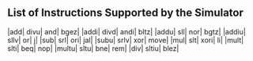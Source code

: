 ## List of Instructions Supported by the Simulator

|add|	divu|	and|	bgez|
|addi|	divd|	andi|	bltz|
|addu|	sll|	nor|	bgtz|
|addiu|	sllv|	or|	j|
|sub|	srl|	ori|	jal|
|subu|	srlv|	xor|	move|
|mul|	slt|	xori|	li|
|mult|	slti|	beq|	nop|
|multu|	sltu|	bne|	rem|
|div|	sltiu|	blez|	   
